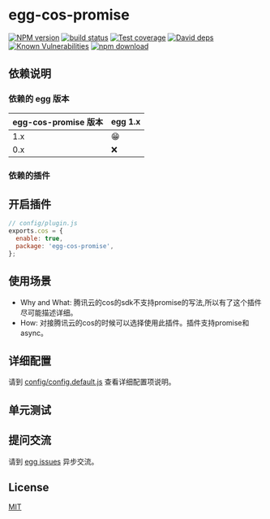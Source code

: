 # egg-cos-promise

[![NPM version][npm-image]][npm-url]
[![build status][travis-image]][travis-url]
[![Test coverage][codecov-image]][codecov-url]
[![David deps][david-image]][david-url]
[![Known Vulnerabilities][snyk-image]][snyk-url]
[![npm download][download-image]][download-url]

[npm-image]: https://img.shields.io/npm/v/egg-cos-promise.svg?style=flat-square
[npm-url]: https://npmjs.org/package/egg-cos-promise
[travis-image]: https://img.shields.io/travis/eggjs/egg-cos-promise.svg?style=flat-square
[travis-url]: https://travis-ci.org/eggjs/egg-cos-promise
[codecov-image]: https://img.shields.io/codecov/c/github/eggjs/egg-cos-promise.svg?style=flat-square
[codecov-url]: https://codecov.io/github/eggjs/egg-cos-promise?branch=master
[david-image]: https://img.shields.io/david/eggjs/egg-cos-promise.svg?style=flat-square
[david-url]: https://david-dm.org/eggjs/egg-cos-promise
[snyk-image]: https://snyk.io/test/npm/egg-cos-promise/badge.svg?style=flat-square
[snyk-url]: https://snyk.io/test/npm/egg-cos-promise
[download-image]: https://img.shields.io/npm/dm/egg-cos-promise.svg?style=flat-square
[download-url]: https://npmjs.org/package/egg-cos-promise

<!--
Description here.
-->

## 依赖说明

### 依赖的 egg 版本

egg-cos-promise 版本 | egg 1.x
--- | ---
1.x | 😁
0.x | ❌

### 依赖的插件
<!--

如果有依赖其它插件，请在这里特别说明。如

- security
- multipart

-->

## 开启插件

```js
// config/plugin.js
exports.cos = {
  enable: true,
  package: 'egg-cos-promise',
};
```

## 使用场景

- Why and What: 腾讯云的cos的sdk不支持promise的写法,所以有了这个插件
尽可能描述详细。
- How: 对接腾讯云的cos的时候可以选择使用此插件。插件支持promise和async。

## 详细配置

请到 [config/config.default.js](config/config.default.js) 查看详细配置项说明。

## 单元测试

<!-- 描述如何在单元测试中使用此插件，例如 schedule 如何触发。无则省略。-->

## 提问交流

请到 [egg issues](https://github.com/eggjs/egg/issues) 异步交流。

## License

[MIT](LICENSE)
